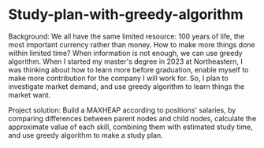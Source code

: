# Study-plan-with-greedy-algorithm
Background: We all have the same limited resource: 100 years of life, the most important currency rather than money. How to make more things done within limited time? When information is not enough, we can use greedy algorithm.
When I started my master's degree in 2023 at Northeastern, I was thinking about how to learn more before graduation, enable myself to make more contribution for the company I will work for. So, I plan to investigate market demand, and use greedy algorithm to learn things the market want.

Project solution: Build a MAXHEAP according to positions' salaries, by comparing differences between parent nodes and child nodes, calculate the approximate value of each skill, combining them with estimated study time, and use greedy algorithm to make a study plan.

